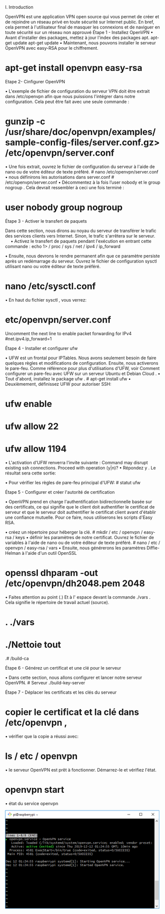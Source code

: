 


I. Introduction

OpenVPN est une application VPN open source qui vous permet de créer et de rejoindre un réseau privé en toute sécurité sur Internet public. En bref, cela permet à l'utilisateur final de masquer les connexions et de naviguer en toute sécurité sur un réseau non approuvé
Étape 1 - Installez OpenVPN
•	Avant d'installer des packages, mettez à jour l'index des packages apt.
  apt-get update
  apt-get update
•	Maintenant, nous pouvons installer le serveur OpenVPN avec easy-RSA pour le chiffrement.
#  apt-get install openvpn easy-rsa

Etape 2- Cinfigurer OpenVPN

•	L'exemple de fichier de configuration du serveur VPN doit être extrait dans /etc/openvpn afin que nous puissions l'intégrer dans notre configuration. Cela peut être fait avec une seule commande :
 #   gunzip -c /usr/share/doc/openvpn/examples/sample-config-files/server.conf.gz> /etc/openvpn/server.conf

•	Une fois extrait, ouvrez le fichier de configuration du serveur à l'aide de nano ou de votre éditeur de texte préféré.
      #   nano /etc/openvpn/server.conf
•	nous définirons les autorisations dans server.conf 
      #   /etc/openvpn/server.conf
•	Décommentez à la fois l’user nobody et le group nogroup . Cela devrait ressembler à ceci une fois terminé : 
#    user nobody group nogroup

Étape 3 - Activer le transfert de paquets

Dans cette section, nous dirons au noyau du serveur de transférer le trafic des services clients vers Internet. Sinon, le trafic s'arrêtera sur le serveur.
 
•	Activez le transfert de paquets pendant l'exécution en entrant cette commande :
  echo 1> / proc / sys / net / ipv4 / ip_forward

•	Ensuite, nous devrons le rendre permanent afin que ce paramètre persiste après un redémarrage du serveur. Ouvrez le fichier de configuration sysctl utilisant nano ou votre éditeur de texte préféré.

#  nano /etc/sysctl.conf

•	En haut du fichier sysctl , vous verrez:
#  etc/openvpn/server.conf
Uncomment the next line to enable packet forwarding for IPv4 #net.ipv4.ip_forward=1

Étape 4 - Installer et  configurer ufw

•	UFW est un frontal pour IPTables. Nous avons seulement besoin de faire quelques règles et modifications de configuration. Ensuite, nous activerons le pare-feu. Comme référence pour plus d'utilisations d'UFW, voir Comment configurer un pare-feu avec UFW sur un serveur Ubuntu et Debian Cloud .
•	Tout d'abord, installez le package ufw .
                  #  apt-get install ufw
•	Deuxièmement, définissez UFW pour autoriser SSH:
# ufw enable
# ufw allow 22
# ufw allow 1194

•	L'activation d'UFW renverra l'invite suivante :
             Command may disrupt existing ssh connections. Proceed with operation (y|n)?
•	Répondez y . Le résultat sera cette sortie:

•	Pour vérifier les règles de pare-feu principal d'UFW:
                  #  statut ufw


Étape 5 - Configurer et créer l'autorité de certification

•	OpenVPN prend en charge l'authentification bidirectionnelle basée sur des certificats, ce qui signifie que le client doit authentifier le certificat de serveur et que le serveur doit authentifier le certificat client avant d'établir une confiance mutuelle. Pour ce faire, nous utiliserons les scripts d'Easy RSA.

•	créez un répertoire pour héberger la clé.
    #    mkdir / etc / openvpn / easy-rsa / keys
•	définir les paramètres de notre certificat. Ouvrez le fichier de variables à l'aide de nano ou de votre éditeur de texte préféré.
       #  nano / etc / openvpn / easy-rsa / vars
•	Ensuite, nous générerons les paramètres Diffie-Helman à l'aide d'un outil OpenSSL

#  openssl dhparam -out /etc/openvpn/dh2048.pem 2048
•	Faites attention au point (.) Et à l' espace devant la commande ./vars . Cela signifie le répertoire de travail actuel (source).
#    .  ./vars
#  ./Nettoie tout
.#  /build-ca

Étape 6 - Générez un certificat et une clé pour le serveur

•	Dans cette section, nous allons configurer et lancer notre serveur OpenVPN.
      #  Serveur ./build-key-server

Étape 7 - Déplacer les certificats et les clés du serveur

#  copier le certificat et la clé dans /etc/openvpn ,
•	vérifier que la copie a réussi avec:
#    ls / etc / openvpn
•	le serveur OpenVPN est prêt à fonctionner. Démarrez-le et vérifiez l'état.
#    openvpn start
•	état du service openvpn

![](vpn.png)

